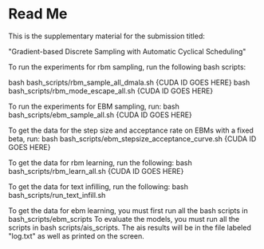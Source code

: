 # Read Me 

This is the supplementary material for the submission titled: 

"Gradient-based Discrete Sampling with Automatic Cyclical Scheduling"

To run the experiments for rbm sampling, run the following bash scripts: 

bash bash_scripts/rbm_sample_all_dmala.sh {CUDA ID GOES HERE}
bash bash_scripts/rbm_mode_escape_all.sh {CUDA ID GOES HERE}

To run the experiments for EBM sampling, run:
bash bash_scripts/ebm_sample_all.sh {CUDA ID GOES HERE}

To get the data for the step size and acceptance rate on EBMs with a fixed beta, run: 
bash bash_scripts/ebm_stepsize_acceptance_curve.sh {CUDA ID GOES HERE}

To get the data for rbm learning, run the following: 
bash bash_scripts/rbm_learn_all.sh {CUDA ID GOES HERE}

To get the data for text infilling, run the following: 
bash bash_scripts/run_text_infill.sh

To get the data for ebm learning, you must first run all the bash scripts in bash_scripts/ebm_scripts 
To evaluate the models, you must run all the scripts in bash scripts/ais_scripts. 
The ais results will be in the file labeled "log.txt" as well as printed on the screen.